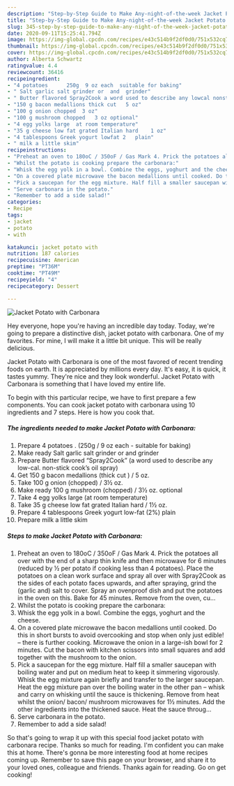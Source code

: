```yaml
---
description: "Step-by-Step Guide to Make Any-night-of-the-week Jacket Potato with Carbonara"
title: "Step-by-Step Guide to Make Any-night-of-the-week Jacket Potato with Carbonara"
slug: 345-step-by-step-guide-to-make-any-night-of-the-week-jacket-potato-with-carbonara
date: 2020-09-11T15:25:41.794Z
image: https://img-global.cpcdn.com/recipes/e43c514b9f2df0d0/751x532cq70/jacket-potato-with-carbonara-recipe-main-photo.jpg
thumbnail: https://img-global.cpcdn.com/recipes/e43c514b9f2df0d0/751x532cq70/jacket-potato-with-carbonara-recipe-main-photo.jpg
cover: https://img-global.cpcdn.com/recipes/e43c514b9f2df0d0/751x532cq70/jacket-potato-with-carbonara-recipe-main-photo.jpg
author: Alberta Schwartz
ratingvalue: 4.4
reviewcount: 36416
recipeingredient:
- "4 potatoes      250g  9 oz each  suitable for baking"
- " Salt garlic salt grinder or  and  grinder"
- " Butter flavored Spray2Cook a word used to describe any lowcal nonstick cooks oil spray"
- "150 g bacon medallions thick cut   5 oz"
- "100 g onion chopped  3 oz"
- "100 g mushroom chopped   3 oz optional"
- "4 egg yolks large  at room temperature"
- "35 g cheese low fat grated Italian hard    1 oz"
- "4 tablespoons Greek yogurt lowfat 2   plain"
- " milk a little skim"
recipeinstructions:
- "Preheat an oven to 180oC / 350oF / Gas Mark 4. Prick the potatoes all over with the end of a sharp thin knife and then microwave for 6 minutes (reduced by ½ per potato if cooking less than 4 potatoes). Place the potatoes on a clean work surface and spray all over with Spray2Cook as the sides of each potato faces upwards, and after spraying, grind the (garlic and) salt to cover. Spray an ovenproof dish and put the potatoes in the oven on this. Bake for 45 minutes. Remove from the oven, cu..."
- "Whilst the potato is cooking prepare the carbonara:"
- "Whisk the egg yolk in a bowl. Combine the eggs, yoghurt and the cheese."
- "On a covered plate microwave the bacon medallions until cooked. Do this in short bursts to avoid overcooking and stop when only just edible! – there is further cooking. Microwave the onion in a large-ish bowl for 2 minutes. Cut the bacon with kitchen scissors into small squares and add together with the mushroom to the onion."
- "Pick a saucepan for the egg mixture. Half fill a smaller saucepan with boiling water and put on medium heat to keep it simmering vigorously. Whisk the egg mixture again briefly and transfer to the larger saucepan. Heat the egg mixture pan over the boiling water in the other pan – whisk and carry on whisking until the sauce is thickening. Remove from heat whilst the onion/ bacon/ mushroom microwaves for 1½ minutes. Add the other ingredients into the thickened sauce. Heat the sauce throug..."
- "Serve carbonara in the potato."
- "Remember to add a side salad!"
categories:
- Recipe
tags:
- jacket
- potato
- with

katakunci: jacket potato with 
nutrition: 187 calories
recipecuisine: American
preptime: "PT36M"
cooktime: "PT49M"
recipeyield: "4"
recipecategory: Dessert

---
```



![Jacket Potato with Carbonara](https://img-global.cpcdn.com/recipes/e43c514b9f2df0d0/751x532cq70/jacket-potato-with-carbonara-recipe-main-photo.jpg)

Hey everyone, hope you're having an incredible day today. Today, we're going to prepare a distinctive dish, jacket potato with carbonara. One of my favorites. For mine, I will make it a little bit unique. This will be really delicious.

Jacket Potato with Carbonara is one of the most favored of recent trending foods on earth. It is appreciated by millions every day. It's easy, it is quick, it tastes yummy. They're nice and they look wonderful. Jacket Potato with Carbonara is something that I have loved my entire life.




To begin with this particular recipe, we have to first prepare a few components. You can cook jacket potato with carbonara using 10 ingredients and 7 steps. Here is how you cook that.

<!--inarticleads1-->

##### The ingredients needed to make Jacket Potato with Carbonara:

1. Prepare 4 potatoes .     (250g / 9 oz each - suitable for baking)
1. Make ready  Salt garlic salt grinder or  and  grinder
1. Prepare  Butter flavored “Spray2Cook” (a word used to describe any low-cal. non-stick cook’s oil spray)
1. Get 150 g bacon medallions (thick cut ) / 5 oz.
1. Take 100 g onion (chopped) / 3½ oz.
1. Make ready 100 g mushroom (chopped)  / 3½ oz. optional
1. Take 4 egg yolks large  (at room temperature)
1. Take 35 g cheese low fat grated Italian hard   / 1½ oz.
1. Prepare 4 tablespoons Greek yogurt low-fat (2%)   plain
1. Prepare  milk a little skim




<!--inarticleads2-->

##### Steps to make Jacket Potato with Carbonara:

1. Preheat an oven to 180oC / 350oF / Gas Mark 4. Prick the potatoes all over with the end of a sharp thin knife and then microwave for 6 minutes (reduced by ½ per potato if cooking less than 4 potatoes). Place the potatoes on a clean work surface and spray all over with Spray2Cook as the sides of each potato faces upwards, and after spraying, grind the (garlic and) salt to cover. Spray an ovenproof dish and put the potatoes in the oven on this. Bake for 45 minutes. Remove from the oven, cu...
1. Whilst the potato is cooking prepare the carbonara:
1. Whisk the egg yolk in a bowl. Combine the eggs, yoghurt and the cheese.
1. On a covered plate microwave the bacon medallions until cooked. Do this in short bursts to avoid overcooking and stop when only just edible! – there is further cooking. Microwave the onion in a large-ish bowl for 2 minutes. Cut the bacon with kitchen scissors into small squares and add together with the mushroom to the onion.
1. Pick a saucepan for the egg mixture. Half fill a smaller saucepan with boiling water and put on medium heat to keep it simmering vigorously. Whisk the egg mixture again briefly and transfer to the larger saucepan. Heat the egg mixture pan over the boiling water in the other pan – whisk and carry on whisking until the sauce is thickening. Remove from heat whilst the onion/ bacon/ mushroom microwaves for 1½ minutes. Add the other ingredients into the thickened sauce. Heat the sauce throug...
1. Serve carbonara in the potato.
1. Remember to add a side salad!




So that's going to wrap it up with this special food jacket potato with carbonara recipe. Thanks so much for reading. I'm confident you can make this at home. There's gonna be more interesting food at home recipes coming up. Remember to save this page on your browser, and share it to your loved ones, colleague and friends. Thanks again for reading. Go on get cooking!
